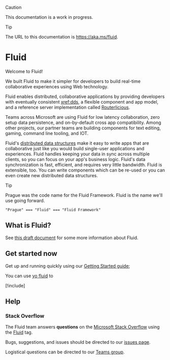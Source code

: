 > [!CAUTION]
> This documentation is a work in progress.


> [!TIP]
> The URL to this documentation is <https://aka.ms/fluid>.


# Fluid

Welcome to Fluid!

We built Fluid to make it simpler for developers to build real-time collaborative experiences using Web technology.

Fluid enables distributed, collaborative applications by providing developers with eventually consistent <xref:dds>, a
flexible component and app model, and a reference server implementation called [Routerlicious](xref:r11s).

Teams across Microsoft are using Fluid for low latency collaboration, zero setup data persistence, and on-by-default
cross app compatibility. Among other projects, our partner teams are building components for text editing, gaming,
command line tooling, and IOT.

Fluid's [distributed data structures](xref:dds) make it easy to write apps that are collaborative just like you would build
single-user applications and experiences. Fluid handles keeping your data in sync across multiple clients, so you can
focus on your app's business logic. Fluid's data synchronization is fast, efficient, and requires very little
bandwidth. Fluid is extensible, too. You can write components which can be re-used or you can even create new
distributed data structures.


> [!TIP]
> Prague was the code name for the Fluid Framework. Fluid is the name we'll use going forward.
>
> `"Prague" === "Fluid" === "Fluid Framework"`


## What is Fluid?

See [this draft document](xref:what-is-fluid) for some more information about Fluid.


## Get started now

Get up and running quickly using our [Getting Started guide](xref:get-started);

You can use [yo fluid](xref:yo-fluid) to

[!include[<yo yo yo>](./get-started/_yo-fluid-content.md)]


## Help

### Stack Overflow

The Fluid team answers **questions** on the [Microsoft Stack Overflow](https://stackoverflow.microsoft.com/) using
the [Fluid](https://stackoverflow.microsoft.com/questions/tagged/fluid) tag.

Bugs, suggestions, and issues should be directed to our [issues page](https://github.com/Microsoft/FluidFramework/issues).

Logistical questions can be directed to our [Teams group](https://teams.microsoft.com/l/team/19%3a10ccb94cae324ec2aabcd6b6322b1a25%40thread.skype/conversations?groupId=9ce27575-2f82-4689-abdb-bcff07e8063b&tenantId=72f988bf-86f1-41af-91ab-2d7cd011db47).
